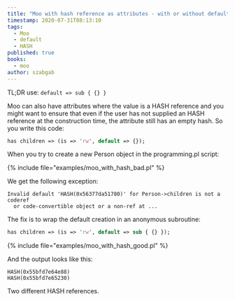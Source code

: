 ```yaml
---
title: "Moo with hash reference as attributes - with or without default values"
timestamp: 2020-07-31T08:13:10
tags:
  - Moo
  - default
  - HASH
published: true
books:
  - moo
author: szabgab
---
```



TL;DR use: `default => sub { {} }`

Moo can also have attributes where the value is a HASH reference and you might want to ensure that
even if the user has not supplied an HASH reference at the construction time, the attribute still has
an empty hash. So you write this code:


```perl
has children => (is => 'rw', default => {});
```

When you try to create a new Person object in the programming.pl script:

{% include file="examples/moo_with_hash_bad.pl" %}

We get the following exception:

```
Invalid default 'HASH(0x56377da51780)' for Person->children is not a coderef
  or code-convertible object or a non-ref at ...
```

The fix is to wrap the default creation in an anonymous subroutine:

```perl
has children => (is => 'rw', default => sub { {} });
```

{% include file="examples/moo_with_hash_good.pl" %}

And the output looks like this:

```
HASH(0x55bfd7e64e88)
HASH(0x55bfd7e65230)
```

Two different HASH references.


